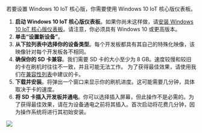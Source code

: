 <p>若要设置 Windows 10 IoT 核心版，你需要使用 Windows 10 IoT 核心版仪表板。</p>
<ol class="inline-list">
  <li><b>启动 Windows 10 IoT 核心版仪表板</b>。如果你尚未这样做，请<a href="http://ms-iot.github.io/content/zh-cn/GetStarted.htm" target="_blank">安装 Windows 10 IoT 核心版仪表板</a>。请注意，你必须具有 Windows 10 或更高版本。</li>
  <li><b>单击“设置新设备”</b>。</li>
  <li><b>从下拉列表中选择你的设备类型</b>。每个开发板都具有其自己的特殊化映像，该映像针对每个开发板各不相同。</li>
  <li><b>确保你的 SD 卡兼容</b>。我们需要 SD 卡的大小至少为 8 GB。速度较慢和较旧的卡在刷机时往往不一致，并且可能无法工作。
  为了获得最佳效果，请使用我们在<a href="http://ms-iot.github.io/content/zh-cn/win10/SupportedInterfaces.htm#Storage" target="_blank">兼容性列表</a>中建议的卡。</li> 
  <li><b>下载并安装</b>。将弹出一个窗口来显示你的刷机进度。这可能需要几分钟，具体取决于卡的速度。</li> 
  <li><b>将 SD 卡插入开发板并通电</b>。你可以选择插入屏幕，但此操作不是必需的。为了获得最佳效果，请在为设备通电之前将其插入。首次启动将花费几分钟，因为操作系统将进行其初始安装。
</ol>

<img src="{{site.baseurl}}/Resources/images/get-started/dashboard-1.png" />
